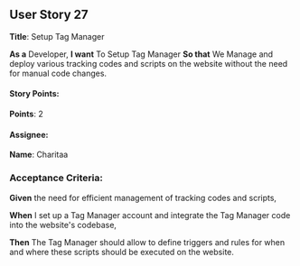 ## User Story 27 

**Title**: Setup Tag Manager 

**As a** Developer, 
**I want** To Setup Tag Manager
**So that** We Manage and deploy various tracking codes and scripts on the website without the need for manual code changes.

#### Story Points: 
**Points**: 2

#### Assignee: 

**Name**: Charitaa 

### Acceptance Criteria: 

**Given** the need for efficient management of tracking codes and scripts,

**When** I set up a Tag Manager account and integrate the Tag Manager code into the website's codebase,

**Then** The Tag Manager should allow to define triggers and rules for when and where these scripts should be executed on the website.



